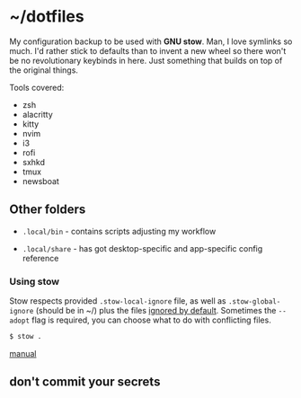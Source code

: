 # ~/dotfiles

My configuration backup to be used with **GNU stow**. Man, I love symlinks so much. 
I'd rather stick to defaults than to invent a new wheel so there won't be no revolutionary
keybinds in here. Just something that builds on top of the original things.

Tools covered:

- zsh  
- alacritty
- kitty
- nvim
- i3
- rofi
- sxhkd
- tmux
- newsboat

## Other folders

- `.local/bin` - contains scripts adjusting my workflow

- `.local/share` - has got desktop-specific and app-specific config reference

### Using stow

Stow respects provided `.stow-local-ignore` file, as well as
`.stow-global-ignore` (should be in ~/) plus the files [ignored by
default](https://www.gnu.org/software/stow/manual/stow.html#Ignore-Lists).
Sometimes the `--adopt` flag is required, you can choose what to do with
conflicting files.

```sh
$ stow .
```

[manual](https://www.gnu.org/software/stow/manual/stow.html)

## don't commit your secrets

